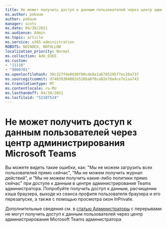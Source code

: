 ```yaml
---
title: Не может получить доступ к данным пользователей через центр администрирования Microsoft Teams
ms.author: pebaum
author: pebaum
manager: scotv
ms.date: 04/30/2021
ms.audience: Admin
ms.topic: article
ms.service: o365-administration
ROBOTS: NOINDEX, NOFOLLOW
localization_priority: Normal
ms.collection: Adm_O365
ms.custom:
- "11116"
- "9000701"
ms.openlocfilehash: 30c327fde0930f00cde8a1a6785295f7ec20a737
ms.sourcegitcommit: d74039304002e526ba6f8ca02e76e4ce7e1aa743
ms.translationtype: MT
ms.contentlocale: ru-RU
ms.lasthandoff: 04/30/2021
ms.locfileid: "52107524"
---
```

# <a name="cant-access-user-data-via-the-microsoft-teams-admin-center"></a>Не может получить доступ к данным пользователей через центр администрирования Microsoft Teams

Вы можете видеть такие ошибки, как: "Мы не можем загрузить всех пользователей прямо сейчас", "Мы не можем получить журнал действий", и "Мы не можем получить какие-либо политики прямо сейчас" при доступе к данным в центре администрирования Teams администратора. Попробуйте получить доступ к данным, расчищении кэша браузера, выходе из сеанса профиля пользователя браузера и его перезапуске, а также с помощью просмотра окон InPrivate. 

Дополнительные сведения см. в [статью Администраторы](https://docs.microsoft.com/microsoftteams/troubleshoot/teams-administration/cannot-access-admin-center) с перерывами не могут получить доступ к данным пользователей через центр администрирования Microsoft Teams администратора